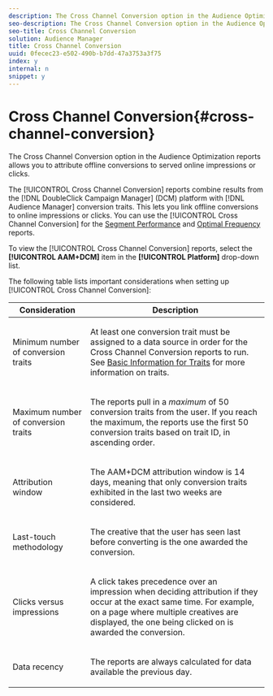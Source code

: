 ```yaml
---
description: The Cross Channel Conversion option in the Audience Optimization reports allows you to attribute offline conversions to served online impressions or clicks.
seo-description: The Cross Channel Conversion option in the Audience Optimization reports allows you to attribute offline conversions to served online impressions or clicks.
seo-title: Cross Channel Conversion
solution: Audience Manager
title: Cross Channel Conversion
uuid: 0fecec23-e502-490b-b7dd-47a3753a3f75
index: y
internal: n
snippet: y
---
```


# Cross Channel Conversion{#cross-channel-conversion}

The Cross Channel Conversion option in the Audience Optimization reports allows you to attribute offline conversions to served online impressions or clicks.

The [!UICONTROL Cross Channel Conversion] reports combine results from the [!DNL DoubleClick Campaign Manager] (DCM) platform with [!DNL Audience Manager] conversion traits. This lets you link offline conversions to online impressions or clicks. You can use the [!UICONTROL Cross Channel Conversion] for the [Segment Performance](../../../reporting/audience-optimization-reports/aor-advertisers/segment-performance.md#concept_16474D96F85C44BEBBE767E66F79D8DE) and [Optimal Frequency](../../../reporting/audience-optimization-reports/aor-advertisers/optimal-frequency.md#concept_147AF0587D6546FA814C7870DBAA81EB) reports.

To view the [!UICONTROL Cross Channel Conversion] reports, select the **[!UICONTROL AAM+DCM]** item in the **[!UICONTROL Platform]** drop-down list.

The following table lists important considerations when setting up [!UICONTROL Cross Channel Conversion]:

<table id="table_62590B4AB7624B619EC9AA8FF89722C9"> 
 <thead> 
  <tr> 
   <th class="entry"> Consideration </th> 
   <th class="entry"> Description </th> 
  </tr> 
 </thead>
 <tbody> 
  <tr> 
   <td colname="col01"> <p>Minimum number of conversion traits </p> </td> 
   <td colname="col1"> <p>At least one conversion trait must be assigned to a data source in order for the <span class="wintitle"> Cross Channel Conversion</span> reports to run. See <a href="../../../c-features/traits/create-onboarded-rule-based-traits.md"> Basic Information for Traits</a> for more information on traits. </p> </td> 
  </tr> 
  <tr> 
   <td colname="col01"> <p>Maximum number of conversion traits </p> </td> 
   <td colname="col1"> <p>The reports pull in a <i>maximum</i> of 50 conversion traits from the user. If you reach the maximum, the reports use the first 50 conversion traits based on trait ID, in ascending order. </p> </td> 
  </tr> 
  <tr> 
   <td> <p>Attribution window </p> </td> 
   <td> <p> <span class="uicontrol"> The AAM+DCM</span> attribution window is 14 days, meaning that only conversion traits exhibited in the last two weeks are considered. </p> </td> 
  </tr> 
  <tr> 
   <td> <p>Last-touch methodology </p> </td> 
   <td> <p>The creative that the user has seen last before converting is the one awarded the conversion. </p> </td> 
  </tr> 
  <tr> 
   <td> <p>Clicks versus impressions </p> </td> 
   <td> <p>A click takes precedence over an impression when deciding attribution if they occur at the exact same time. For example, on a page where multiple creatives are displayed, the one being clicked on is awarded the conversion. </p> </td> 
  </tr> 
  <tr> 
   <td> <p>Data recency </p> </td> 
   <td> <p>The reports are always calculated for data available the previous day. </p> </td> 
  </tr> 
 </tbody> 
</table>

